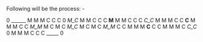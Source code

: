 Following will be the process: - 

0            ______          M M M C C C
0            _M_C_           M M C C
C            __M__           M M C C
C            _C_C_           M M M
C C          __C__           M M M
C C          _M_M_           M C
M C          _M_C_           M C
M C          _M_M_           C C
M M M        __C__           C C
M M M C      _C_C_           0
M M M C C C  _____           0 